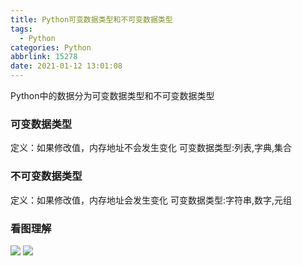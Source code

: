 ```yaml
---
title: Python可变数据类型和不可变数据类型
tags:
  - Python
categories: Python
abbrlink: 15278
date: 2021-01-12 13:01:08
---
```

Python中的数据分为可变数据类型和不可变数据类型
### 可变数据类型
定义：如果修改值，内存地址不会发生变化
可变数据类型:列表,字典,集合
### 不可变数据类型
定义：如果修改值，内存地址会发生变化
可变数据类型:字符串,数字,元组

### 看图理解
![](https://myforpicgo.oss-cn-beijing.aliyuncs.com/image/20210111164602.png)
![](https://myforpicgo.oss-cn-beijing.aliyuncs.com/image/20210111165444.png)
